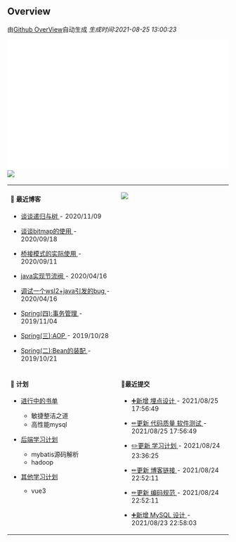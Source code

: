 
## Overview

由[Github OverView](https://github.com/0xcaffebabe/0xcaffebabe)自动生成 _生成时间:2021-08-25 13:00:23_

![](https://raw.githubusercontent.com/0xcaffebabe/github-stats/master/generated/overview.svg)![](https://github-readme-stats.vercel.app/api/top-langs/?username=0xcaffebabe&layout=compact&langs_count=8)

<table>

<tr>
<td valign="top" width="50%">

#### 📖 最近博客


* <a href="https://0xcaffebabe.github.io/%E7%AE%97%E6%B3%95/2020/11/09/%E8%B0%88%E8%B0%88%E9%80%92%E5%BD%92%E4%B8%8E%E6%A0%91.html" target="_blank"> 谈谈递归与树 </a> - 2020/11/09 

    
* <a href="https://0xcaffebabe.github.io/%E7%AE%97%E6%B3%95/2020/09/18/%E8%B0%88%E8%B0%88bitmap%E7%9A%84%E4%BD%BF%E7%94%A8.html" target="_blank"> 谈谈bitmap的使用 </a> - 2020/09/18 

    
* <a href="https://0xcaffebabe.github.io/%E8%AE%BE%E8%AE%A1%E6%A8%A1%E5%BC%8F/2020/09/11/%E6%A1%A5%E6%8E%A5%E6%A8%A1%E5%BC%8F%E7%9A%84%E5%AE%9E%E9%99%85%E4%BD%BF%E7%94%A8.html" target="_blank"> 桥接模式的实际使用 </a> - 2020/09/11 

    
* <a href="https://0xcaffebabe.github.io/java/2020/04/16/JAVA%E5%AE%9E%E7%8E%B0%E8%8A%82%E6%B5%81%E9%98%80.html" target="_blank"> java实现节流阀 </a> - 2020/04/16 

    
* <a href="https://0xcaffebabe.github.io/%E6%97%A5%E5%B8%B8/2020/04/16/%E8%B0%83%E8%AF%95%E4%B8%80%E4%B8%AAwsl2+java%E5%BC%95%E5%8F%91%E7%9A%84bug.html" target="_blank"> 调试一个wsl2+java引发的bug </a> - 2020/04/16 

    
* <a href="https://0xcaffebabe.github.io/spring/2019/11/04/Spring-%E5%9B%9B-%E4%BA%8B%E5%8A%A1%E7%AE%A1%E7%90%86.html" target="_blank"> Spring(四):事务管理 </a> - 2019/11/04 

    
* <a href="https://0xcaffebabe.github.io/spring/2019/10/28/Spring(%E4%B8%89)-AOP.html" target="_blank"> Spring(三):AOP </a> - 2019/10/28 

    
* <a href="https://0xcaffebabe.github.io/spring/2019/10/21/Spring(%E4%BA%8C)-Bean%E7%9A%84%E8%A3%85%E9%85%8D.html" target="_blank"> Spring(二):Bean的装配 </a> - 2019/10/21 

        

</td>

<td valign="top" width="50%">

![](https://github-readme-stats.vercel.app/api/wakatime?username=0xcaffebabe)

</td>

</tr>

<tr>

<td valign="top" width="50%">

#### 📝 计划

- [进行中的书单](https://github.com/users/0xcaffebabe/projects/4)
  - 敏捷整洁之道
  - 高性能mysql


- [后端学习计划](https://github.com/users/0xcaffebabe/projects/1)
  - mybatis源码解析
  - hadoop


- [其他学习计划](https://github.com/users/0xcaffebabe/projects/3)
  - vue3


<td>

#### 🌴最近提交


  * <a href="https://github.com/0xcaffebabe/note/commit/4824b12b510ef9d47b931b383dbfb9bf6fc5975d" target="_blank"> ➕新增 埋点设计 </a> - 2021/08/25 17:56:49 

    
  * <a href="https://github.com/0xcaffebabe/note/commit/48a59bac6096b4d96d47dce6dabab96a3723022d" target="_blank"> ✏更新 代码质量 软件测试 </a> - 2021/08/25 17:56:49 

    
  * <a href="https://github.com/0xcaffebabe/note/commit/d3e6edee8ea64d873ea81036f7feea80967fd556" target="_blank"> ✏️更新 学习计划 </a> - 2021/08/24 23:36:25 

    
  * <a href="https://github.com/0xcaffebabe/note/commit/cab5e6880f6a45f583cc486a2d546910930f85bf" target="_blank"> ✏更新 博客链接 </a> - 2021/08/24 22:52:11 

    
  * <a href="https://github.com/0xcaffebabe/note/commit/e60e2473bb2d09cd57667b66a5459ddd68516a77" target="_blank"> ✏更新 编码规范 </a> - 2021/08/24 22:52:11 

    
  * <a href="https://github.com/0xcaffebabe/note/commit/f7b1f5faa08394ff52220fce1285598669b29578" target="_blank"> ➕新增 MySQL 设计 </a> - 2021/08/23 22:58:03 

    

</td>

</tr>

</table>
